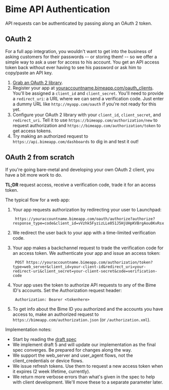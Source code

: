 Bime API Authentication
============================

API requests can be authenticated by passing along an OAuth 2 token.

OAuth 2
-------

For a full app integration, you wouldn't want to get into the business of asking
customers for their passwords -- or storing them! -- so we offer a simple way to
ask a user for access to his account. You get an API access token back without
ever having to see his password or ask him to copy/paste an API key.

1. [Grab an OAuth 2 library](http://oauth.net/code/).
2. Register your app at [youraccountname.bimeapp.com/oauth_clients](https://youraccountname.bimeapp.com/oauth_clients). You'll be assigned a `client_id` and `client_secret`. You'll need to provide a `redirect_uri`: a URL where we can send a verification code. Just enter a dummy URL like `http://myapp.com/oauth` if you're not ready for this yet.
3. Configure your OAuth 2 library with your `client_id`, `client_secret`, and `redirect_uri`. Tell it to use `https://bimeapp.com/authorization/new` to request authorization and `https://bimeapp.com/authorization/token` to get access tokens.
4. Try making an authorized request to `https://api.bimeapp.com/dashboards` to dig in and test it out!


OAuth 2 from scratch
--------------------

If you're going bare-metal and developing your own OAuth 2 client, you have a bit more work to do.

**TL;DR** request access, receive a verification code, trade it for an access token.

The typical flow for a web app:

1. Your app requests authorization by redirecting your user to Launchpad:
        
        https://youraccountname.bimeapp.com/oauth/authorize?authorize?response_type=code&client_id=vVzhk5FyzizLLe051J5HjUHpKVBrgAou0KvRsx4z&redirect_uri=http%3A%2F%2Flocalhost%3A3000%2Fdashboards%2Flist)

3. We redirect the user back to your app with a time-limited verification code.

4. Your app makes a backchannel request to trade the verification code for an access token. We authenticate your app and issue an access token:

        POST https://youraccountname.bimeapp.com/authorization/token?type=web_server&client_id=your-client-id&redirect_uri=your-redirect-uri&client_secret=your-client-secret&code=verification-code

5. Your app uses the token to authorize API requests to any of the Bime ID's accounts. Set the Authorization request header:

        Authorization: Bearer <tokenhere>

6. To get info about the Bime ID you authorized and the accounts you have access to, make an authorized request to `https://bimeapp.com/authorization.json` (or `/authorization.xml`).

Implementation notes:

* Start by reading the [draft spec](http://tools.ietf.org/html/draft-ietf-oauth-v2)
* We implement draft 5 and will update our implementation as the final spec converges. Be prepared for changes along the way.
* We support the web_server and user_agent flows, not the client_credentials or device flows.
* We issue refresh tokens. Use them to request a new access token when it expires (2 week lifetime, currently).
* We return more verbose errors than what's given in the spec to help with client development. We'll move these to a separate parameter later.